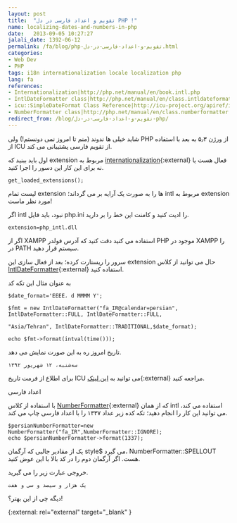 ```yaml
---
layout: post
title:  "تقویم و اعداد فارسی در دل PHP !"
name: localizing-dates-and-numbers-in-php
date:   2013-09-05 10:27:27
jalali_date: 1392-06-12
permalink: /fa/blog/php-تقویم-و-اعداد-فارسی-در-دل.html
categories:
- Web Dev
- PHP
tags: i18n internationalization locale localization php
lang: fa
references:
- Internationalization|http://php.net/manual/en/book.intl.php
- IntlDateFormatter class|http://php.net/manual/en/class.intldateformatter.php
- icu::SimpleDateFormat Class Reference|http://icu-project.org/apiref/icu4c/classSimpleDateFormat.html
- NumberFormatter class|http://php.net/manual/en/class.numberformatter.php
redirect_from: /blog/تقویم-و-اعداد-فارسی-در-دل-php/
---
```

شاید خیلی ها ندوند (منم تا امروز نمی دونستم!) ولی PHP از ورژن ۵٫۳ به بعد با استفاده از ICU از تقویم فارسی پشتیبانی می کند.

اول باید ببنید که extension مربوط به [internationalization](http://php.net/manual/en/book.intl.php){:external} فعال هست یا نه برای این کار این دسور را اجرا کنید.


    get_loaded_extensions();

لیست تمام extension ها را به صورت یک آرایه بر می گرداند؛ intl مربوط به extension مورد نظر ماست!

اگر intl نبود، باید فایل php.ini را ادیت کنید و کامنت این خط را بر دارید.


    extension=php_intl.dll

اگر از XAMPP استفاده می کنید دقت کنید که آدرس فولدر PHP موجود در XAMPP را در PATH سیستم قرار دهید.

سرور را ریستارت کرده؛ بعد از فعال سازی این extension حال می توانید از کلاس [IntlDateFormatter](http://php.net/manual/en/class.intldateformatter.php){:external} استفاده کنید.

به عنوان مثال این تکه کد


    $date_format='EEEE، d MMMM Y';

    $fmt = new IntlDateFormatter("fa_IR@calendar=persian", IntlDateFormatter::FULL, IntlDateFormatter::FULL,

    "Asia/Tehran", IntlDateFormatter::TRADITIONAL,$date_format);

    echo $fmt->format(intval(time()));

تاریخ امروز ره به این صورت نمایش می دهد.



    سه‌شنبه، ۱۲ شهریور ۱۳۹۲

برای اطلاع از فرمت تاریخ ICU می توانید به [این لینک](http://icu-project.org/apiref/icu4c/classSimpleDateFormat.html){:external} مراجعه کنید.



اعداد فارسی

با استفاده از کلاس [NumberFormatter](http://php.net/manual/en/class.numberformatter.php){:external} که از همان intl استفاده می کند، می توانید این کار را انجام دهید؛ تکه کده زیر عداد ۱۳۳۷ را با اعداد فارسی چاپ می کند.


    $persianNumberFormatter=new NumberFormatter("fa_IR",NumberFormatter::IGNORE);
    echo $persianNumberFormatter->format(1337);

یک از مقادیر جالبی که آرگمان style$ می گیرد، NumberFormatter::SPELLOUT هست. اگر آرگمان دوم را در کد بالا با این عوض کنید.

خروجی عبارت زیر را می گیرید.


    یک هزار و سیصد و سی و هفت
دیگه چی از این بهتر؟!

{:external: rel="external" target="_blank" }
